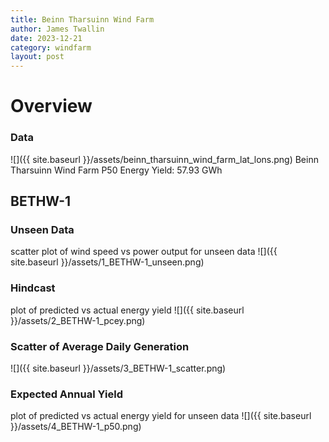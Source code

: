 ```yaml
---
title: Beinn Tharsuinn Wind Farm
author: James Twallin
date: 2023-12-21
category: windfarm
layout: post
---
```

# Overview

### Data

![]({{ site.baseurl }}/assets/beinn_tharsuinn_wind_farm_lat_lons.png)
Beinn Tharsuinn Wind Farm P50 Energy Yield: 57.93 GWh

BETHW-1
-------------
### Unseen Data 
scatter plot of wind speed vs power output for unseen data
![]({{ site.baseurl }}/assets/1_BETHW-1_unseen.png)
### Hindcast 
plot of predicted vs actual energy yield
![]({{ site.baseurl }}/assets/2_BETHW-1_pcey.png)
### Scatter of Average Daily Generation 

![]({{ site.baseurl }}/assets/3_BETHW-1_scatter.png)
### Expected Annual Yield 
plot of predicted vs actual energy yield for unseen data
![]({{ site.baseurl }}/assets/4_BETHW-1_p50.png)

